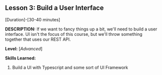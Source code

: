 ## Lesson 3: Build a User Interface
[Duration]-[30-40 minutes]

**DESCRIPTION:** If we want to fancy things up a bit, we'll need to
build a user interface. UI isn't the focus of this course, but we'll
throw something together that uses our REST API.

**Level:** [*Advanced*]

**Skills Learned:**
1. Build a UI with Typescript and some sort of UI Framework

